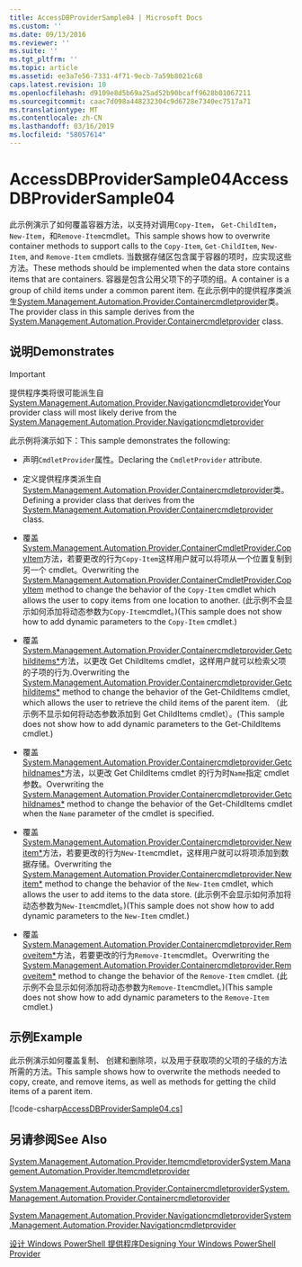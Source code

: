```yaml
---
title: AccessDBProviderSample04 | Microsoft Docs
ms.custom: ''
ms.date: 09/13/2016
ms.reviewer: ''
ms.suite: ''
ms.tgt_pltfrm: ''
ms.topic: article
ms.assetid: ee3a7e56-7331-4f71-9ecb-7a59b8021c68
caps.latest.revision: 10
ms.openlocfilehash: d9109e8d5b69a25ad52b90bcaff9628b01067211
ms.sourcegitcommit: caac7d098a448232304c9d6728e7340ec7517a71
ms.translationtype: MT
ms.contentlocale: zh-CN
ms.lasthandoff: 03/16/2019
ms.locfileid: "58057614"
---
```

# <a name="accessdbprovidersample04"></a><span data-ttu-id="2e198-102">AccessDBProviderSample04</span><span class="sxs-lookup"><span data-stu-id="2e198-102">AccessDBProviderSample04</span></span>

<span data-ttu-id="2e198-103">此示例演示了如何覆盖容器方法，以支持对调用`Copy-Item`， `Get-ChildItem`， `New-Item`，和`Remove-Item`cmdlet。</span><span class="sxs-lookup"><span data-stu-id="2e198-103">This sample shows how to overwrite container methods to support calls to the `Copy-Item`, `Get-ChildItem`, `New-Item`, and `Remove-Item` cmdlets.</span></span> <span data-ttu-id="2e198-104">当数据存储区包含属于容器的项时，应实现这些方法。</span><span class="sxs-lookup"><span data-stu-id="2e198-104">These methods should be implemented when the data store contains items that are containers.</span></span> <span data-ttu-id="2e198-105">容器是包含公用父项下的子项的组。</span><span class="sxs-lookup"><span data-stu-id="2e198-105">A container is a group of child items under a common parent item.</span></span> <span data-ttu-id="2e198-106">在此示例中的提供程序类派生[System.Management.Automation.Provider.Containercmdletprovider](/dotnet/api/System.Management.Automation.Provider.ContainerCmdletProvider)类。</span><span class="sxs-lookup"><span data-stu-id="2e198-106">The provider class in this sample derives from the [System.Management.Automation.Provider.Containercmdletprovider](/dotnet/api/System.Management.Automation.Provider.ContainerCmdletProvider) class.</span></span>

## <a name="demonstrates"></a><span data-ttu-id="2e198-107">说明</span><span class="sxs-lookup"><span data-stu-id="2e198-107">Demonstrates</span></span>

> [!IMPORTANT]
> <span data-ttu-id="2e198-108">提供程序类将很可能派生自[System.Management.Automation.Provider.Navigationcmdletprovider](/dotnet/api/System.Management.Automation.Provider.NavigationCmdletProvider)</span><span class="sxs-lookup"><span data-stu-id="2e198-108">Your provider class will most likely derive from the [System.Management.Automation.Provider.Navigationcmdletprovider](/dotnet/api/System.Management.Automation.Provider.NavigationCmdletProvider)</span></span>

<span data-ttu-id="2e198-109">此示例将演示如下：</span><span class="sxs-lookup"><span data-stu-id="2e198-109">This sample demonstrates the following:</span></span>

- <span data-ttu-id="2e198-110">声明`CmdletProvider`属性。</span><span class="sxs-lookup"><span data-stu-id="2e198-110">Declaring the `CmdletProvider` attribute.</span></span>

- <span data-ttu-id="2e198-111">定义提供程序类派生自[System.Management.Automation.Provider.Containercmdletprovider](/dotnet/api/System.Management.Automation.Provider.ContainerCmdletProvider)类。</span><span class="sxs-lookup"><span data-stu-id="2e198-111">Defining a provider class that derives from the [System.Management.Automation.Provider.Containercmdletprovider](/dotnet/api/System.Management.Automation.Provider.ContainerCmdletProvider) class.</span></span>

- <span data-ttu-id="2e198-112">覆盖[System.Management.Automation.Provider.ContainerCmdletProvider.CopyItem](/dotnet/api/System.Management.Automation.Provider.ContainerCmdletProvider.CopyItem)方法，若要更改的行为`Copy-Item`这样用户就可以将项从一个位置复制到另一个 cmdlet。</span><span class="sxs-lookup"><span data-stu-id="2e198-112">Overwriting the [System.Management.Automation.Provider.ContainerCmdletProvider.CopyItem](/dotnet/api/System.Management.Automation.Provider.ContainerCmdletProvider.CopyItem) method to change the behavior of the `Copy-Item` cmdlet which allows the user to copy items from one location to another.</span></span> <span data-ttu-id="2e198-113">(此示例不会显示如何添加将动态参数为`Copy-Item`cmdlet。)</span><span class="sxs-lookup"><span data-stu-id="2e198-113">(This sample does not show how to add dynamic parameters to the `Copy-Item` cmdlet.)</span></span>

- <span data-ttu-id="2e198-114">覆盖[System.Management.Automation.Provider.Containercmdletprovider.Getchilditems\*](/dotnet/api/System.Management.Automation.Provider.ContainerCmdletProvider.GetChildItems)方法，以更改 Get ChildItems cmdlet，这样用户就可以检索父项的子项的行为.</span><span class="sxs-lookup"><span data-stu-id="2e198-114">Overwriting the [System.Management.Automation.Provider.Containercmdletprovider.Getchilditems\*](/dotnet/api/System.Management.Automation.Provider.ContainerCmdletProvider.GetChildItems) method to change the behavior of the Get-ChildItems cmdlet, which allows the user to retrieve the child items of the parent item.</span></span> <span data-ttu-id="2e198-115">（此示例不显示如何将动态参数添加到 Get ChildItems cmdlet）。</span><span class="sxs-lookup"><span data-stu-id="2e198-115">(This sample does not show how to add dynamic parameters to the Get-ChildItems cmdlet.)</span></span>

- <span data-ttu-id="2e198-116">覆盖[System.Management.Automation.Provider.Containercmdletprovider.Getchildnames\*](/dotnet/api/System.Management.Automation.Provider.ContainerCmdletProvider.GetChildNames)方法，以更改 Get ChildItems cmdlet 的行为时`Name`指定 cmdlet 参数。</span><span class="sxs-lookup"><span data-stu-id="2e198-116">Overwriting the [System.Management.Automation.Provider.Containercmdletprovider.Getchildnames\*](/dotnet/api/System.Management.Automation.Provider.ContainerCmdletProvider.GetChildNames) method to change the behavior of the Get-ChildItems cmdlet when the `Name` parameter of the cmdlet is specified.</span></span>

- <span data-ttu-id="2e198-117">覆盖[System.Management.Automation.Provider.Containercmdletprovider.Newitem\*](/dotnet/api/System.Management.Automation.Provider.ContainerCmdletProvider.NewItem)方法，若要更改的行为`New-Item`cmdlet，这样用户就可以将项添加到数据存储。</span><span class="sxs-lookup"><span data-stu-id="2e198-117">Overwriting the [System.Management.Automation.Provider.Containercmdletprovider.Newitem\*](/dotnet/api/System.Management.Automation.Provider.ContainerCmdletProvider.NewItem) method to change the behavior of the `New-Item` cmdlet, which allows the user to add items to the data store.</span></span> <span data-ttu-id="2e198-118">(此示例不会显示如何添加将动态参数为`New-Item`cmdlet。)</span><span class="sxs-lookup"><span data-stu-id="2e198-118">(This sample does not show how to add dynamic parameters to the `New-Item` cmdlet.)</span></span>

- <span data-ttu-id="2e198-119">覆盖[System.Management.Automation.Provider.Containercmdletprovider.Removeitem\*](/dotnet/api/System.Management.Automation.Provider.ContainerCmdletProvider.RemoveItem)方法，若要更改的行为`Remove-Item`cmdlet。</span><span class="sxs-lookup"><span data-stu-id="2e198-119">Overwriting the [System.Management.Automation.Provider.Containercmdletprovider.Removeitem\*](/dotnet/api/System.Management.Automation.Provider.ContainerCmdletProvider.RemoveItem) method to change the behavior of the `Remove-Item` cmdlet.</span></span> <span data-ttu-id="2e198-120">(此示例不会显示如何添加将动态参数为`Remove-Item`cmdlet。)</span><span class="sxs-lookup"><span data-stu-id="2e198-120">(This sample does not show how to add dynamic parameters to the `Remove-Item` cmdlet.)</span></span>

## <a name="example"></a><span data-ttu-id="2e198-121">示例</span><span class="sxs-lookup"><span data-stu-id="2e198-121">Example</span></span>

<span data-ttu-id="2e198-122">此示例演示如何覆盖复制、 创建和删除项，以及用于获取项的父项的子级的方法所需的方法。</span><span class="sxs-lookup"><span data-stu-id="2e198-122">This sample shows how to overwrite the methods needed to copy, create, and remove items, as well as methods for getting the child items of a parent item.</span></span>

[!code-csharp[AccessDBProviderSample04.cs](../../powershell-sdk-samples/SDK-2.0/csharp/AccessDBProviderSample06/AccessDBProviderSample06.cs#L11-L1635 "AccessDBProviderSample04.cs")]

## <a name="see-also"></a><span data-ttu-id="2e198-123">另请参阅</span><span class="sxs-lookup"><span data-stu-id="2e198-123">See Also</span></span>

[<span data-ttu-id="2e198-124">System.Management.Automation.Provider.Itemcmdletprovider</span><span class="sxs-lookup"><span data-stu-id="2e198-124">System.Management.Automation.Provider.Itemcmdletprovider</span></span>](/dotnet/api/System.Management.Automation.Provider.ItemCmdletProvider)

[<span data-ttu-id="2e198-125">System.Management.Automation.Provider.Containercmdletprovider</span><span class="sxs-lookup"><span data-stu-id="2e198-125">System.Management.Automation.Provider.Containercmdletprovider</span></span>](/dotnet/api/System.Management.Automation.Provider.ContainerCmdletProvider)

[<span data-ttu-id="2e198-126">System.Management.Automation.Provider.Navigationcmdletprovider</span><span class="sxs-lookup"><span data-stu-id="2e198-126">System.Management.Automation.Provider.Navigationcmdletprovider</span></span>](/dotnet/api/System.Management.Automation.Provider.NavigationCmdletProvider)

[<span data-ttu-id="2e198-127">设计 Windows PowerShell 提供程序</span><span class="sxs-lookup"><span data-stu-id="2e198-127">Designing Your Windows PowerShell Provider</span></span>](./provider-types.md)